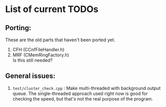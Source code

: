 List of current TODOs
=======================================

Porting:
---------------------------------------

These are the old parts that haven't been ported yet.

1. CFH (CCnfFileHandler.h)
2. MRF (CMemRingFactory.h)  
   Is this still needed?

General issues:
---------------------------------------

1. `test/cluster_check.cpp` : Make multi-threaded with background output queue. The single-threaded approach
   used right now is good for checking the speed, but that's not the real purpose of the program. 
